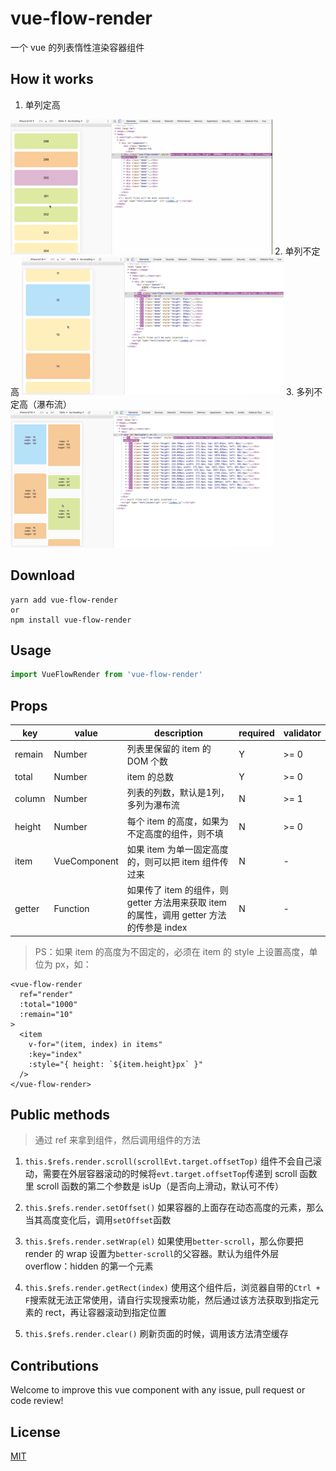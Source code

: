 # vue-flow-render

一个 vue 的列表惰性渲染容器组件

## How it works
1. 单列定高
<img src="./demo/single-height.gif" />
2. 单列不定高
<img src="./demo/single.gif" />
3. 多列不定高（瀑布流）
<img src="./demo/multiple.gif" />

## Download
```shell
yarn add vue-flow-render
or
npm install vue-flow-render
```

## Usage
```javascript
import VueFlowRender from 'vue-flow-render'
```

## Props
| key | value | description | required | validator |
| ------ | ------ | ------ | ------ | --- |
| remain | Number | 列表里保留的 item 的 DOM 个数 | Y | >= 0 |
| total | Number | item 的总数 | Y | >= 0 | 
| column | Number | 列表的列数，默认是1列，多列为瀑布流 | N | >= 1 |
| height | Number | 每个 item 的高度，如果为不定高度的组件，则不填 | N | >= 0 |
| item | VueComponent | 如果 item 为单一固定高度的，则可以把 item 组件传过来 | N | - |
| getter | Function | 如果传了 item 的组件，则 getter 方法用来获取 item 的属性，调用 getter 方法的传参是 index | N | - |


> PS：如果 item 的高度为不固定的，必须在 item 的 style 上设置高度，单位为 px，如：
```Vue
<vue-flow-render
  ref="render"
  :total="1000"
  :remain="10"
>
  <item
    v-for="(item, index) in items"
    :key="index"
    :style="{ height: `${item.height}px` }"
  />
</vue-flow-render>
```

## Public methods
> 通过 ref 来拿到组件，然后调用组件的方法
1. `this.$refs.render.scroll(scrollEvt.target.offsetTop)`
组件不会自己滚动，需要在外层容器滚动的时候将`evt.target.offsetTop`传递到 scroll 函数里
scroll 函数的第二个参数是 isUp（是否向上滑动，默认可不传）

2. `this.$refs.render.setOffset()`
如果容器的上面存在动态高度的元素，那么当其高度变化后，调用`setOffset`函数

3. `this.$refs.render.setWrap(el)`
如果使用`better-scroll`，那么你要把 render 的 wrap 设置为`better-scroll`的父容器。默认为组件外层 overflow：hidden 的第一个元素

4. `this.$refs.render.getRect(index)`
使用这个组件后，浏览器自带的`Ctrl + F`搜索就无法正常使用，请自行实现搜索功能，然后通过该方法获取到指定元素的 rect，再让容器滚动到指定位置

5. `this.$refs.render.clear()`
刷新页面的时候，调用该方法清空缓存

## Contributions
Welcome to improve this vue component with any issue, pull request or code review!

## License
[MIT](https://github.com/falstack/vue-flow-render/blob/master/LICENSE)
